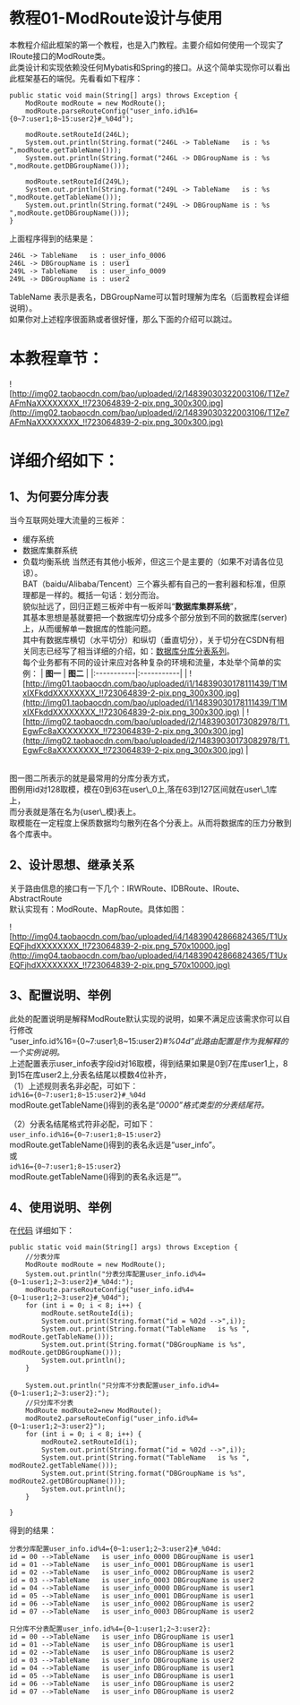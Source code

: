 # 教程01-ModRoute设计与使用 #
本教程介绍此框架的第一个教程，也是入门教程。主要介绍如何使用一个现实了IRoute接口的ModRoute类。<br /> 此类设计和实现依赖没任何Mybatis和Spring的接口。从这个简单实现你可以看出此框架基石的端倪。先看看如下程序：
```
public static void main(String[] args) throws Exception {
	ModRoute modRoute = new ModRoute();
	modRoute.parseRouteConfig("user_info.id%16={0~7:user1;8~15:user2}#_%04d");
	
	modRoute.setRouteId(246L);
	System.out.println(String.format("246L -> TableName   is : %s ",modRoute.getTableName()));
	System.out.println(String.format("246L -> DBGroupName is : %s ",modRoute.getDBGroupName()));
	
	modRoute.setRouteId(249L);
	System.out.println(String.format("249L -> TableName   is : %s ",modRoute.getTableName()));
	System.out.println(String.format("249L -> DBGroupName is : %s ",modRoute.getDBGroupName()));
}
```
上面程序得到的结果是：
```
246L -> TableName   is : user_info_0006 
246L -> DBGroupName is : user1 
249L -> TableName   is : user_info_0009 
249L -> DBGroupName is : user2 
```
TableName 表示是表名，DBGroupName可以暂时理解为库名（后面教程会详细说明）。<br />
如果你对上述程序很面熟或者很好懂，那么下面的介绍可以跳过。

# 本教程章节： #
![http://img02.taobaocdn.com/bao/uploaded/i2/14839030322003106/T1Ze7AFmNaXXXXXXXX_!!723064839-2-pix.png_300x300.jpg](http://img02.taobaocdn.com/bao/uploaded/i2/14839030322003106/T1Ze7AFmNaXXXXXXXX_!!723064839-2-pix.png_300x300.jpg)
# 详细介绍如下： #
## 1、为何要分库分表 ##
当今互联网处理大流量的三板斧：
  * 缓存系统
  * 数据库集群系统
  * 负载均衡系统
当然还有其他小板斧，但这三个是主要的（如果不对请各位见谅）。<br />BAT（baidu/Alibaba/Tencent）三个寡头都有自己的一套利器和标准，但原理都是一样的。概括一句话：划分而治。<br />貌似扯远了，回归正题三板斧中有一板斧叫“**数据库集群系统**”，<br />其基本思想是基就要把一个数据库切分成多个部分放到不同的数据库(server)上，从而缓解单一数据库的性能问题。<br />其中有数据库横切（水平切分）和纵切（垂直切分），关于切分在CSDN有相关同志已经写了相当详细的介绍，如：[数据库分库分表系列](http://blog.csdn.net/column/details/sharding.html)。<br />每个业务都有不同的设计来应对各种复杂的环境和流量，本处举个简单的实例：
| **图一** | **图二** |
|:-----------|:-----------|
| ![http://img01.taobaocdn.com/bao/uploaded/i1/14839030178111439/T1MxIXFkddXXXXXXXX_!!723064839-2-pix.png_300x300.jpg](http://img01.taobaocdn.com/bao/uploaded/i1/14839030178111439/T1MxIXFkddXXXXXXXX_!!723064839-2-pix.png_300x300.jpg) | ![http://img02.taobaocdn.com/bao/uploaded/i2/14839030173082978/T1.EgwFc8aXXXXXXXX_!!723064839-2-pix.png_300x300.jpg](http://img02.taobaocdn.com/bao/uploaded/i2/14839030173082978/T1.EgwFc8aXXXXXXXX_!!723064839-2-pix.png_300x300.jpg) |
<br />
图一图二所表示的就是最常用的分库分表方式，<br />图例用id对128取模，模在0到63在user\_0上,落在63到127区间就在user\_1库上，<br />而分表就是落在名为{user\_模}表上。<br />取模能在一定程度上保质数据均匀散列在各个分表上。从而将数据库的压力分散到各个库表中。<br />

## 2、设计思想、继承关系 ##
关于路由信息的接口有一下几个：IRWRoute、IDBRoute、IRoute、AbstractRoute<br />
默认实现有：ModRoute、MapRoute。具体如图：<br />


![http://img04.taobaocdn.com/bao/uploaded/i4/14839042866824365/T1UxEQFjhdXXXXXXXX_!!723064839-2-pix.png_570x10000.jpg](http://img04.taobaocdn.com/bao/uploaded/i4/14839042866824365/T1UxEQFjhdXXXXXXXX_!!723064839-2-pix.png_570x10000.jpg)<br />

## 3、配置说明、举例 ##
此处的配置说明是解释ModRoute默认实现的说明，如果不满足应该需求你可以自行修改<br />
“user\_info.id%16={0~7:user1;8~15:user2}#_%04d”此路由配置是作为我解释的一个实例说明。_<br /> 上述配置表示user\_info表字段id对16取模，得到结果如果是0到7在库user1上，8到15在库user2上,分表名结尾以模数4位补齐，<br />
（1）上述规则表名非必配，可如下：<br />
`id%16={0~7:user1;8~15:user2}#_%04d`<br />
modRoute.getTableName()得到的表名是“_0000”格式类型的分表结尾符。_

（2）分表名结尾格式符非必配，可如下：<br />
`user_info.id%16={0~7:user1;8~15:user2`}<br />
modRoute.getTableName()得到的表名永远是“user\_info”。<br />
或<br />
`id%16={0~7:user1;8~15:user2`}<br />
modRoute.getTableName()得到的表名永远是“”。

## 4、使用说明、举例 ##
在[代码](http://code.google.com/p/mybatis-shard/source/browse/trunk/src/test/java/org/mybatis/db/shard/dbroute/test/ModRouteTest.java)
详细如下：
```
public static void main(String[] args) throws Exception {
	//分表分库
	ModRoute modRoute = new ModRoute();
	System.out.println("分表分库配置user_info.id%4={0~1:user1;2~3:user2}#_%04d:");
	modRoute.parseRouteConfig("user_info.id%4={0~1:user1;2~3:user2}#_%04d");
	for (int i = 0; i < 8; i++) {
		modRoute.setRouteId(i);
		System.out.print(String.format("id = %02d -->",i));
		System.out.print(String.format("TableName   is %s ", modRoute.getTableName()));
		System.out.print(String.format("DBGroupName is %s", modRoute.getDBGroupName()));
		System.out.println();
	}
	
	System.out.println("只分库不分表配置user_info.id%4={0~1:user1;2~3:user2}:");
	//只分库不分表
	ModRoute modRoute2=new ModRoute();
	modRoute2.parseRouteConfig("user_info.id%4={0~1:user1;2~3:user2}");
	for (int i = 0; i < 8; i++) {
		modRoute2.setRouteId(i);
		System.out.print(String.format("id = %02d -->",i));
		System.out.print(String.format("TableName   is %s ", modRoute2.getTableName()));
		System.out.print(String.format("DBGroupName is %s", modRoute2.getDBGroupName()));
		System.out.println();
	}
	
}
```

得到的结果：
```
分表分库配置user_info.id%4={0~1:user1;2~3:user2}#_%04d:
id = 00 -->TableName   is user_info_0000 DBGroupName is user1
id = 01 -->TableName   is user_info_0001 DBGroupName is user1
id = 02 -->TableName   is user_info_0002 DBGroupName is user2
id = 03 -->TableName   is user_info_0003 DBGroupName is user2
id = 04 -->TableName   is user_info_0000 DBGroupName is user1
id = 05 -->TableName   is user_info_0001 DBGroupName is user1
id = 06 -->TableName   is user_info_0002 DBGroupName is user2
id = 07 -->TableName   is user_info_0003 DBGroupName is user2

只分库不分表配置user_info.id%4={0~1:user1;2~3:user2}:
id = 00 -->TableName   is user_info DBGroupName is user1
id = 01 -->TableName   is user_info DBGroupName is user1
id = 02 -->TableName   is user_info DBGroupName is user2
id = 03 -->TableName   is user_info DBGroupName is user2
id = 04 -->TableName   is user_info DBGroupName is user1
id = 05 -->TableName   is user_info DBGroupName is user1
id = 06 -->TableName   is user_info DBGroupName is user2
id = 07 -->TableName   is user_info DBGroupName is user2
```